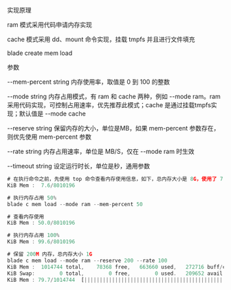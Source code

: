 实现原理

ram 模式采用代码申请内存实现 

cache 模式采用 dd、mount 命令实现，挂载 tmpfs 并且进行文件填充



blade create mem load



参数



--mem-percent string    内存使用率，取值是 0 到 100 的整数

--mode string   内存占用模式，有 ram 和 cache 两种，例如 --mode ram。ram 采用代码实现，可控制占用速率，优先推荐此模式；cache 是通过挂载tmpfs实现；默认值是 --mode cache

--reserve string    保留内存的大小，单位是MB，如果 mem-percent 参数存在，则优先使用 mem-percent 参数

--rate string 内存占用速率，单位是 MB/S，仅在 --mode ram 时生效

--timeout string   设定运行时长，单位是秒，通用参数



```javascript
# 在执行命令之前，先使用 top 命令查看内存使用信息，如下，总内存大小是 8G，使用了 7.6%
KiB Mem :  7.6/8010196  

# 执行内存占用 50%
blade c mem load --mode ram --mem-percent 50

# 查看内存使用
KiB Mem : 50.0/8010196 

# 执行内存占用 100%
KiB Mem : 99.6/8010196

# 保留 200M 内存，总内存大小 1G
blade c mem load --mode ram --reserve 200 --rate 100
KiB Mem :  1014744 total,    78368 free,   663660 used,   272716 buff/cache
KiB Swap:        0 total,        0 free,        0 used.   209652 avail Mem
KiB Mem : 79.7/1014744  [||||||||||||||||||||||||||||||||||||||||||||||||||||||||||||||||||||||||                   ]
```

